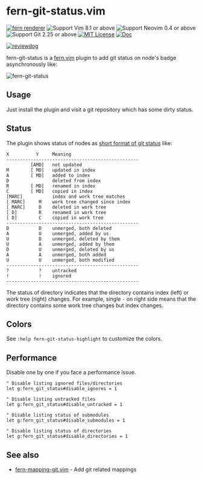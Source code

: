 # fern-git-status.vim

[![fern renderer](https://img.shields.io/badge/🌿%20fern-plugin-yellowgreen)](https://github.com/lambdalisue/fern.vim)
![Support Vim 8.1 or above](https://img.shields.io/badge/support-Vim%208.1%20or%20above-yellowgreen.svg)
![Support Neovim 0.4 or above](https://img.shields.io/badge/support-Neovim%200.4%20or%20above-yellowgreen.svg)
![Support Git 2.25 or above](https://img.shields.io/badge/support-Git%202.25%20or%20above-green.svg)
[![MIT License](https://img.shields.io/badge/license-MIT-blue.svg)](LICENSE)
[![Doc](https://img.shields.io/badge/doc-%3Ah%20fern--git--status-orange.svg)](doc/fern-git-status.txt)

[![reviewdog](https://github.com/lambdalisue/fern-git-status.vim/workflows/reviewdog/badge.svg)](https://github.com/lambdalisue/fern-git-status.vim/actions?query=workflow%3Areviewdog)

fern-git-status is a [fern.vim][] plugin to add git status on node's badge asynchronously like:

![fern-git-status](https://user-images.githubusercontent.com/546312/89777703-2483cd80-db47-11ea-84dc-7690d2996d89.png)

[fern.vim]: https://github.com/lambdalisue/fern.vim

## Usage

Just install the plugin and visit a git repository which has some dirty status.

## Status

The plugin shows status of nodes as [short format of git status](https://git-scm.com/docs/git-status#_short_format) like:

```
X          Y     Meaning
-------------------------------------------------
         [AMD]   not updated
M        [ MD]   updated in index
A        [ MD]   added to index
D                deleted from index
R        [ MD]   renamed in index
C        [ MD]   copied in index
[MARC]           index and work tree matches
[ MARC]     M    work tree changed since index
[ MARC]     D    deleted in work tree
[ D]        R    renamed in work tree
[ D]        C    copied in work tree
-------------------------------------------------
D           D    unmerged, both deleted
A           U    unmerged, added by us
U           D    unmerged, deleted by them
U           A    unmerged, added by them
D           U    unmerged, deleted by us
A           A    unmerged, both added
U           U    unmerged, both modified
-------------------------------------------------
?           ?    untracked
!           !    ignored
-------------------------------------------------
```

The status of directory indicates that the directory contains index (left) or work tree (right) changes.
For example, single `-` on right side means that the directory contains some work tree changes but index changes.

## Colors

See `:help fern-git-status-highlight` to customize the colors.

## Performance

Disable one by one if you face a performance issue.

```vim
" Disable listing ignored files/directories
let g:fern_git_status#disable_ignores = 1

" Disable listing untracked files
let g:fern_git_status#disable_untracked = 1

" Disable listing status of submodules
let g:fern_git_status#disable_submodules = 1

" Disable listing status of directories
let g:fern_git_status#disable_directories = 1
```

## See also

- [fern-mapping-git.vim](https://github.com/lambdalisue/fern-mapping-git.vim) - Add git related mappings
